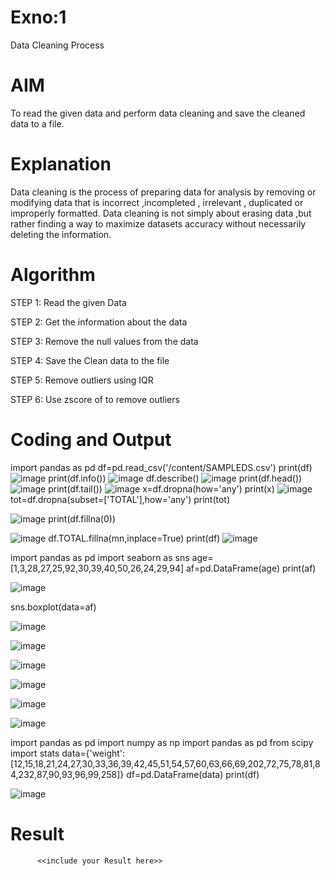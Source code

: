 # Exno:1
Data Cleaning Process

# AIM
To read the given data and perform data cleaning and save the cleaned data to a file.

# Explanation
Data cleaning is the process of preparing data for analysis by removing or modifying data that is incorrect ,incompleted , irrelevant , duplicated or improperly formatted. Data cleaning is not simply about erasing data ,but rather finding a way to maximize datasets accuracy without necessarily deleting the information.

# Algorithm
STEP 1: Read the given Data

STEP 2: Get the information about the data

STEP 3: Remove the null values from the data

STEP 4: Save the Clean data to the file

STEP 5: Remove outliers using IQR

STEP 6: Use zscore of to remove outliers

# Coding and Output
import pandas as pd
df=pd.read_csv('/content/SAMPLEDS.csv')
print(df)     
![image](https://github.com/vinodhini-17/exno1/assets/145742741/fc3169cd-c318-4b2b-a31e-854e53fc2643)
print(df.info())
![image](https://github.com/vinodhini-17/exno1/assets/145742741/3f4500b2-69c6-48e4-96cf-798b29c90922)
df.describe()
![image](https://github.com/vinodhini-17/exno1/assets/145742741/9ae9faff-23da-4a71-953f-dee77c9a016d)
print(df.head())
![image](https://github.com/vinodhini-17/exno1/assets/145742741/e9e92aea-055d-482c-adc3-cf54998f9738)
print(df.tail())
![image](https://github.com/vinodhini-17/exno1/assets/145742741/31bfb578-1e48-4353-bf59-a10280c6d030)
x=df.dropna(how='any')
print(x)
![image](https://github.com/vinodhini-17/exno1/assets/145742741/b53447eb-e839-4ee5-bf61-91fa4001522a)
tot=df.dropna(subset=['TOTAL'],how='any')
print(tot)

![image](https://github.com/vinodhini-17/exno1/assets/145742741/2f9e3890-69df-470a-8123-817fb8ba405f)
print(df.fillna(0))

![image](https://github.com/vinodhini-17/exno1/assets/145742741/ba828a0c-6530-4e2b-9cc3-a214fef93da7)
df.TOTAL.fillna(mn,inplace=True)
print(df)
![image](https://github.com/vinodhini-17/exno1/assets/145742741/782a2409-865b-488a-8b95-d653f9ca0209)

import pandas as pd
import seaborn as sns
age=[1,3,28,27,25,92,30,39,40,50,26,24,29,94]
af=pd.DataFrame(age)
print(af)

![image](https://github.com/vinodhini-17/exno1/assets/145742741/187ac048-bd12-4dbf-b1ca-38c0126a0195)

sns.boxplot(data=af)

![image](https://github.com/vinodhini-17/exno1/assets/145742741/503018cb-5c20-425a-b2a0-2c61c52bbd52)


![image](https://github.com/vinodhini-17/exno1/assets/145742741/0e1a1c21-1481-414c-b00e-584f92ed9925)

![image](https://github.com/vinodhini-17/exno1/assets/145742741/5b3b56d2-9357-47f7-93f3-ec0a7bd38cb4)

![image](https://github.com/vinodhini-17/exno1/assets/145742741/eca352c3-e1a9-48d1-b36d-9539f19be5c7)

![image](https://github.com/vinodhini-17/exno1/assets/145742741/760f07d7-eedd-43ae-b019-0e2e817039cf)


![image](https://github.com/vinodhini-17/exno1/assets/145742741/fe393ccf-386f-44ef-af21-24f467e72c1b)




import pandas as pd
import numpy as np
import pandas as pd
from scipy import stats
data={'weight':[12,15,18,21,24,27,30,33,36,39,42,45,51,54,57,60,63,66,69,202,72,75,78,81,84,232,87,90,93,96,99,258]}
df=pd.DataFrame(data)
print(df)

![image](https://github.com/vinodhini-17/exno1/assets/145742741/608b34dc-2d9e-49c9-a5b1-52a54e69fec9)

# Result
          <<include your Result here>>
